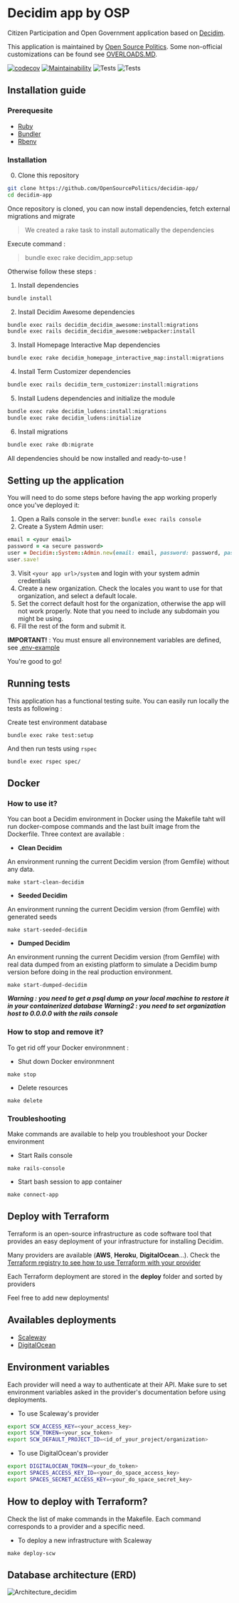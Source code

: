 # Decidim app by OSP

Citizen Participation and Open Government application based on [Decidim](https://github.com/decidim/decidim).

This application is maintained by [Open Source Politics](https://opensourcepolitics.eu/). Some non-official customizations can be found see [OVERLOADS.MD](./OVERLOADS.md).

[![codecov](https://codecov.io/gh/OpenSourcePolitics/decidim-app/branch/master/graph/badge.svg?token=VDQ3ORQLN6)](https://codecov.io/gh/OpenSourcePolitics/decidim-app)
[![Maintainability](https://api.codeclimate.com/v1/badges/f5abcda931760d6ee65d/maintainability)](https://codeclimate.com/github/OpenSourcePolitics/decidim-app/maintainability)
![Tests](https://github.com/OpenSourcePolitics/decidim-app/actions/workflows/deploy_production.yml/badge.svg?branch=master)
![Tests](https://github.com/OpenSourcePolitics/decidim-app/actions/workflows/tests.yml/badge.svg?branch=master)


## Installation guide
### Prerequesite
- [Ruby](https://www.ruby-lang.org/en/)
- [Bundler](https://bundler.io/)
- [Rbenv](https://github.com/rbenv/rbenv)



### Installation
0. Clone this repository 
```bash
git clone https://github.com/OpenSourcePolitics/decidim-app/
cd decidim-app
```

Once repository is cloned, you can now install dependencies, fetch external migrations and migrate

> We created a rake task to install automatically the dependencies

Execute command : 
> bundle exec rake decidim_app:setup

Otherwise follow these steps : 

1. Install dependencies

```bash
bundle install
```
2. Install Decidim Awesome dependencies
```bash
bundle exec rails decidim_decidim_awesome:install:migrations
bundle exec rails decidim_decidim_awesome:webpacker:install
```
3. Install Homepage Interactive Map dependencies
```bash
bundle exec rake decidim_homepage_interactive_map:install:migrations
```
4. Install Term Customizer dependencies
```bash
bundle exec rails decidim_term_customizer:install:migrations
```

5. Install Ludens dependencies and initialize the module
```bash
bundle exec rake decidim_ludens:install:migrations
bundle exec rake decidim_ludens:initialize
```
6. Install migrations

```bash
bundle exec rake db:migrate
```

All dependencies should be now installed and ready-to-use !

## Setting up the application

You will need to do some steps before having the app working properly once you've deployed it:

1. Open a Rails console in the server: `bundle exec rails console`
2. Create a System Admin user:
```ruby
email = <your email>
password = <a secure password>
user = Decidim::System::Admin.new(email: email, password: password, password_confirmation: password)
user.save!
```
3. Visit `<your app url>/system` and login with your system admin credentials
4. Create a new organization. Check the locales you want to use for that organization, and select a default locale.
5. Set the correct default host for the organization, otherwise the app will not work properly. Note that you need to include any subdomain you might be using.
6. Fill the rest of the form and submit it.

__IMPORTANT!__ : You must ensure all environnement variables are defined, see [.env-example](./.env-example)

You're good to go!

## Running tests

This application has a functional testing suite. You can easily run locally the tests as following :

Create test environment database 

`bundle exec rake test:setup`

And then run tests using `rspec`

`bundle exec rspec spec/`

## Docker
### How to use it? 
You can boot a Decidim environment in Docker using the Makefile taht will run docker-compose commands and the last built image from the Dockerfile.
Three context are available : 

- **Clean Decidim**

An environment running the current Decidim version (from Gemfile) without any data.
```make
make start-clean-decidim
```

- **Seeded Decidim**

An environment running the current Decidim version (from Gemfile) with generated seeds
```make
make start-seeded-decidim
```

- **Dumped Decidim**

An environment running the current Decidim version (from Gemfile) with real data dumped from an existing platform to simulate a Decidim bump version before doing in the real production environment.
```make
make start-dumped-decidim
```
***Warning : you need to get a psql dump on your local machine to restore it in your containerized database***
***Warning2 : you need to set organization host to 0.0.0.0 with the rails console***


### How to stop and remove it? 

To get rid off your Docker environmnent : 

- Shut down Docker environmnent
```make
make stop
```

- Delete resources
```make
make delete
```
### Troubleshooting

Make commands are available to help you troubleshoot your Docker environment

- Start Rails console
 ```make
make rails-console
```
- Start bash session to app container
```make
make connect-app
```

## Deploy with Terraform

Terraform is an open-source infrastructure as code software tool that provides an easy deployment of your infrastructure for installing Decidim.

Many providers are available (**AWS**, **Heroku**, **DigitalOcean**...). Check the [Terraform registry to see how to use Terraform with your provider](https://registry.terraform.io/browse/providers)

Each Terraform deployment are stored in the **deploy** folder and sorted by providers

Feel free to add new deployments!

## Availables deployments

- [Scaleway](https://github.com/OpenSourcePolitics/decidim-app/tree/develop/deploy/providers/scaleway)
- [DigitalOcean](https://github.com/OpenSourcePolitics/decidim-app/tree/develop/deploy/providers/digitalocean/)

## Environment variables

Each provider will need a way to authenticate at their API. Make sure to set environment variables asked in the provider's documentation before using deployments.

- To use Scaleway's provider

```bash
export SCW_ACCESS_KEY=<your_access_key>
export SCW_TOKEN=<your_scw_token>
export SCW_DEFAULT_PROJECT_ID=<id_of_your_project/organization>
```

- To use DigitalOcean's provider
```bash
export DIGITALOCEAN_TOKEN=<your_do_token>
export SPACES_ACCESS_KEY_ID=<your_do_space_access_key>
export SPACES_SECRET_ACCESS_KEY=<your_do_space_secret_key>
```

## How to deploy with Terraform?

Check the list of make commands in the Makefile. Each command corresponds to a provider and a specific need.

- To deploy a new infrastructure with Scaleway

```make
make deploy-scw
```

## Database architecture (ERD)

![Architecture_decidim](https://user-images.githubusercontent.com/52420208/133789299-9458fc42-a5e7-4e3d-a934-b55c6afbc8aa.jpg)
